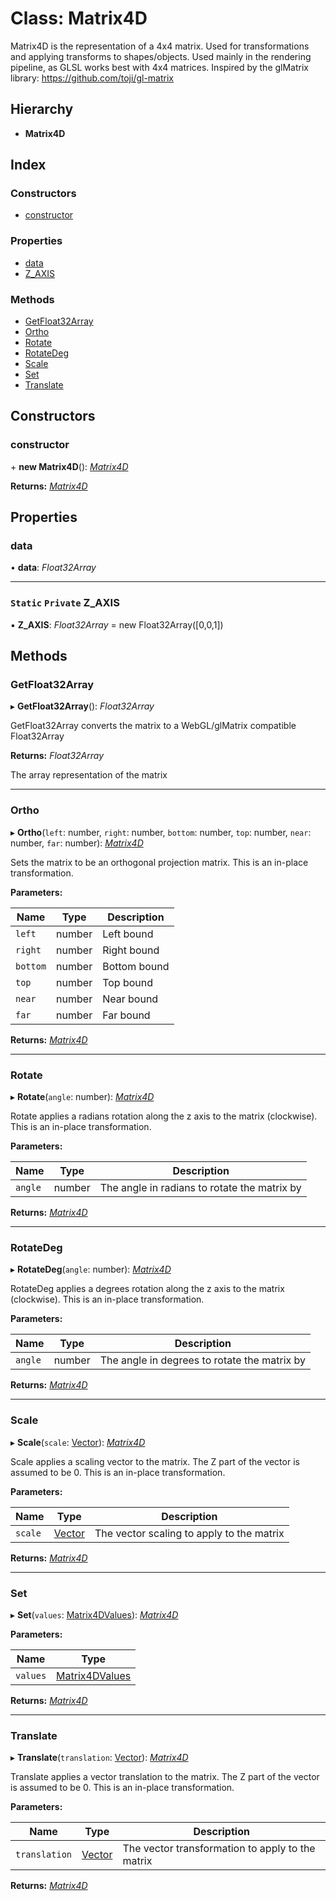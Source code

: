 
# Class: Matrix4D

Matrix4D is the representation of a 4x4 matrix.
Used for transformations and applying transforms to shapes/objects.
Used mainly in the rendering pipeline, as GLSL works best with 4x4 matrices.
Inspired by the glMatrix library:
https://github.com/toji/gl-matrix

## Hierarchy

* **Matrix4D**

## Index

### Constructors

* [constructor](matrix4d.md#constructor)

### Properties

* [data](matrix4d.md#data)
* [Z_AXIS](matrix4d.md#static-private-z_axis)

### Methods

* [GetFloat32Array](matrix4d.md#getfloat32array)
* [Ortho](matrix4d.md#ortho)
* [Rotate](matrix4d.md#rotate)
* [RotateDeg](matrix4d.md#rotatedeg)
* [Scale](matrix4d.md#scale)
* [Set](matrix4d.md#set)
* [Translate](matrix4d.md#translate)

## Constructors

###  constructor

\+ **new Matrix4D**(): *[Matrix4D](matrix4d.md)*

**Returns:** *[Matrix4D](matrix4d.md)*

## Properties

###  data

• **data**: *Float32Array*

___

### `Static` `Private` Z_AXIS

▪ **Z_AXIS**: *Float32Array* = new Float32Array([0,0,1])

## Methods

###  GetFloat32Array

▸ **GetFloat32Array**(): *Float32Array*

GetFloat32Array converts the matrix to a WebGL/glMatrix compatible Float32Array

**Returns:** *Float32Array*

The array representation of the matrix

___

###  Ortho

▸ **Ortho**(`left`: number, `right`: number, `bottom`: number, `top`: number, `near`: number, `far`: number): *[Matrix4D](matrix4d.md)*

Sets the matrix to be an orthogonal projection matrix.
This is an in-place transformation.

**Parameters:**

Name | Type | Description |
------ | ------ | ------ |
`left` | number | Left bound |
`right` | number | Right bound |
`bottom` | number | Bottom bound |
`top` | number | Top bound |
`near` | number | Near bound |
`far` | number | Far bound  |

**Returns:** *[Matrix4D](matrix4d.md)*

___

###  Rotate

▸ **Rotate**(`angle`: number): *[Matrix4D](matrix4d.md)*

Rotate applies a radians rotation along the z axis to the matrix (clockwise).
This is an in-place transformation.

**Parameters:**

Name | Type | Description |
------ | ------ | ------ |
`angle` | number | The angle in radians to rotate the matrix by  |

**Returns:** *[Matrix4D](matrix4d.md)*

___

###  RotateDeg

▸ **RotateDeg**(`angle`: number): *[Matrix4D](matrix4d.md)*

RotateDeg applies a degrees rotation along the z axis to the matrix (clockwise).
This is an in-place transformation.

**Parameters:**

Name | Type | Description |
------ | ------ | ------ |
`angle` | number | The angle in degrees to rotate the matrix by  |

**Returns:** *[Matrix4D](matrix4d.md)*

___

###  Scale

▸ **Scale**(`scale`: [Vector](vector.md)): *[Matrix4D](matrix4d.md)*

Scale applies a scaling vector to the matrix. The Z part of the vector is assumed to be 0.
This is an in-place transformation.

**Parameters:**

Name | Type | Description |
------ | ------ | ------ |
`scale` | [Vector](vector.md) | The vector scaling to apply to the matrix  |

**Returns:** *[Matrix4D](matrix4d.md)*

___

###  Set

▸ **Set**(`values`: [Matrix4DValues](../README.md#matrix4dvalues)): *[Matrix4D](matrix4d.md)*

**Parameters:**

Name | Type |
------ | ------ |
`values` | [Matrix4DValues](../README.md#matrix4dvalues) |

**Returns:** *[Matrix4D](matrix4d.md)*

___

###  Translate

▸ **Translate**(`translation`: [Vector](vector.md)): *[Matrix4D](matrix4d.md)*

Translate applies a vector translation to the matrix. The Z part of the vector is assumed to be 0.
This is an in-place transformation.

**Parameters:**

Name | Type | Description |
------ | ------ | ------ |
`translation` | [Vector](vector.md) | The vector transformation to apply to the matrix  |

**Returns:** *[Matrix4D](matrix4d.md)*
